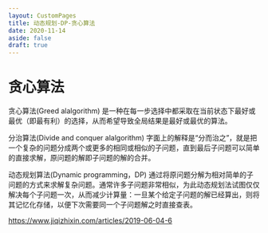```yaml
---
layout: CustomPages
title: 动态规划-DP-贪心算法
date: 2020-11-14
aside: false
draft: true
---
```


# 贪心算法

贪心算法(Greed alalgorithm) 是一种在每一步选择中都采取在当前状态下最好或最优（即最有利）的选择，从而希望导致全局结果是最好或最优的算法。

分治算法(Divide and conquer alalgorithm) 字面上的解释是“分而治之”，就是把一个复杂的问题分成两个或更多的相同或相似的子问题，直到最后子问题可以简单的直接求解，原问题的解即子问题的解的合并。

动态规划算法(Dynamic programming，DP) 通过将原问题分解为相对简单的子问题的方式来求解复杂问题。通常许多子问题非常相似，为此动态规划法试图仅仅解决每个子问题一次，从而减少计算量：一旦某个给定子问题的解已经算出，则将其记忆化存储，以便下次需要同一个子问题解之时直接查表。

https://www.jiqizhixin.com/articles/2019-06-04-6
